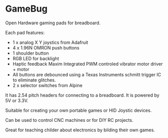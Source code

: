 # GameBug
Open Hardware gaming pads for breadboard. 

Each pad features:
* 1 x analog X Y joystics from Adafruit
* 4 x 1.96N OMRON push buttons
* 1 shoulder button
* RGB LED for backlight
* Haptic feedback Maxim Integrated PWM controled vibrator motor driver + motor
* All buttons are debounced using a Texas Instruments schmitt trigger IC to eliminate glitches. 
* 2 x selector switches from Alpine 

It has 2.54 pitch headers for connecting to a breadboard. It is powered by 5V or 3.3V.

Suitable for creating your own portable games or HID Joystic devices. 

Can be used to control CNC machines or for DIY RC projects. 

Great for teaching childer about electronics by bilding their own games. 
